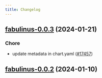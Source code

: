 ```yaml
---
title: Changelog
---
```




## [fabulinus-0.0.3](https://github.com/truecharts/charts/compare/fabulinus-0.0.2...fabulinus-0.0.3) (2024-01-21)

### Chore



- update metadata in chart.yaml ([#17457](https://github.com/truecharts/charts/issues/17457))




## [fabulinus-0.0.2](https://github.com/truecharts/charts/compare/fabulinus-0.0.1...fabulinus-0.0.2) (2024-01-10)